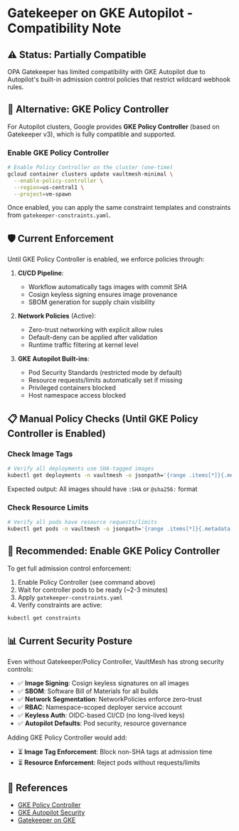 # Gatekeeper on GKE Autopilot - Compatibility Note

## ⚠️ Status: Partially Compatible

OPA Gatekeeper has limited compatibility with GKE Autopilot due to Autopilot's built-in admission control policies that restrict wildcard webhook rules.

## 🔄 Alternative: GKE Policy Controller

For Autopilot clusters, Google provides **GKE Policy Controller** (based on Gatekeeper v3), which is fully compatible and supported.

### Enable GKE Policy Controller

```bash
# Enable Policy Controller on the cluster (one-time)
gcloud container clusters update vaultmesh-minimal \
  --enable-policy-controller \
  --region=us-central1 \
  --project=vm-spawn
```

Once enabled, you can apply the same constraint templates and constraints from `gatekeeper-constraints.yaml`.

## 🛡️ Current Enforcement

Until GKE Policy Controller is enabled, we enforce policies through:

1. **CI/CD Pipeline**:
   - Workflow automatically tags images with commit SHA
   - Cosign keyless signing ensures image provenance
   - SBOM generation for supply chain visibility

2. **Network Policies** (Active):
   - Zero-trust networking with explicit allow rules
   - Default-deny can be applied after validation
   - Runtime traffic filtering at kernel level

3. **GKE Autopilot Built-ins**:
   - Pod Security Standards (restricted mode by default)
   - Resource requests/limits automatically set if missing
   - Privileged containers blocked
   - Host namespace access blocked

## 📋 Manual Policy Checks (Until GKE Policy Controller is Enabled)

### Check Image Tags

```bash
# Verify all deployments use SHA-tagged images
kubectl get deployments -n vaultmesh -o jsonpath='{range .items[*]}{.metadata.name}{"\t"}{.spec.template.spec.containers[0].image}{"\n"}{end}'
```

Expected output: All images should have `:SHA` or `@sha256:` format

### Check Resource Limits

```bash
# Verify all pods have resource requests/limits
kubectl get pods -n vaultmesh -o jsonpath='{range .items[*]}{.metadata.name}{"\t"}{.spec.containers[0].resources}{"\n"}{end}'
```

## 🚀 Recommended: Enable GKE Policy Controller

To get full admission control enforcement:

1. Enable Policy Controller (see command above)
2. Wait for controller pods to be ready (~2-3 minutes)
3. Apply `gatekeeper-constraints.yaml`
4. Verify constraints are active:

```bash
kubectl get constraints
```

## 📊 Current Security Posture

Even without Gatekeeper/Policy Controller, VaultMesh has strong security controls:

- ✅ **Image Signing**: Cosign keyless signatures on all images
- ✅ **SBOM**: Software Bill of Materials for all builds
- ✅ **Network Segmentation**: NetworkPolicies enforce zero-trust
- ✅ **RBAC**: Namespace-scoped deployer service account
- ✅ **Keyless Auth**: OIDC-based CI/CD (no long-lived keys)
- ✅ **Autopilot Defaults**: Pod security, resource governance

Adding GKE Policy Controller would add:
- ⏳ **Image Tag Enforcement**: Block non-SHA tags at admission time
- ⏳ **Resource Enforcement**: Reject pods without requests/limits

## 🔗 References

- [GKE Policy Controller](https://cloud.google.com/anthos-config-management/docs/how-to/installing-policy-controller)
- [GKE Autopilot Security](https://cloud.google.com/kubernetes-engine/docs/concepts/autopilot-security)
- [Gatekeeper on GKE](https://cloud.google.com/kubernetes-engine/docs/how-to/gatekeeper)
